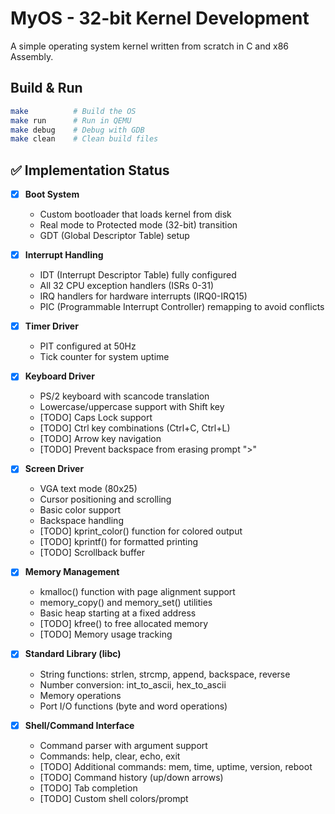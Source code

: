 # MyOS - 32-bit Kernel Development

A simple operating system kernel written from scratch in C and x86 Assembly.

## Build & Run

```bash
make          # Build the OS
make run      # Run in QEMU
make debug    # Debug with GDB
make clean    # Clean build files
```

## ✅ Implementation Status

- [x] **Boot System**
  * Custom bootloader that loads kernel from disk
  * Real mode to Protected mode (32-bit) transition
  * GDT (Global Descriptor Table) setup

- [x] **Interrupt Handling**
  * IDT (Interrupt Descriptor Table) fully configured
  * All 32 CPU exception handlers (ISRs 0-31)
  * IRQ handlers for hardware interrupts (IRQ0-IRQ15)
  * PIC (Programmable Interrupt Controller) remapping to avoid conflicts

- [x] **Timer Driver**
  * PIT configured at 50Hz
  * Tick counter for system uptime

- [x] **Keyboard Driver**
  * PS/2 keyboard with scancode translation
  * Lowercase/uppercase support with Shift key
  * [TODO] Caps Lock support
  * [TODO] Ctrl key combinations (Ctrl+C, Ctrl+L)
  * [TODO] Arrow key navigation
  * [TODO] Prevent backspace from erasing prompt ">"

- [x] **Screen Driver**
  * VGA text mode (80x25)
  * Cursor positioning and scrolling
  * Basic color support
  * Backspace handling
  * [TODO] kprint_color() function for colored output
  * [TODO] kprintf() for formatted printing
  * [TODO] Scrollback buffer

- [x] **Memory Management**
  * kmalloc() function with page alignment support
  * memory_copy() and memory_set() utilities
  * Basic heap starting at a fixed address
  * [TODO] kfree() to free allocated memory
  * [TODO] Memory usage tracking

- [x] **Standard Library (libc)**
  * String functions: strlen, strcmp, append, backspace, reverse
  * Number conversion: int_to_ascii, hex_to_ascii
  * Memory operations
  * Port I/O functions (byte and word operations)

- [x] **Shell/Command Interface**
  * Command parser with argument support
  * Commands: help, clear, echo, exit
  * [TODO] Additional commands: mem, time, uptime, version, reboot
  * [TODO] Command history (up/down arrows)
  * [TODO] Tab completion
  * [TODO] Custom shell colors/prompt